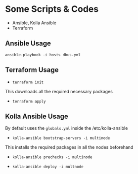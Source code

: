 # Some Scripts & Codes 

- Ansible, Kolla Ansible
- Terraform

## Ansible Usage

`ansible-playbook -i hosts dbus.yml`


## Terraform Usage

- `terraform init` 

This downloads all the required necessary packages

- `terraform apply`

## Kolla Ansible Usage

By default uses the `globals.yml` inside the /etc/kolla-ansible

- `kolla-ansible bootstrap-servers -i multinode`

This installs the required packages in all the nodes beforehand

- `kolla-ansible prechecks -i multinode`

- `kolla-ansible deploy -i multnode`
